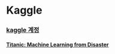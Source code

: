 # Kaggle

### [kaggle 계정](https://www.kaggle.com/sunnight9507)

#### [Titanic: Machine Learning from Disaster](https://github.com/sunnight9507/Kaggle/tree/master/Titanic)
